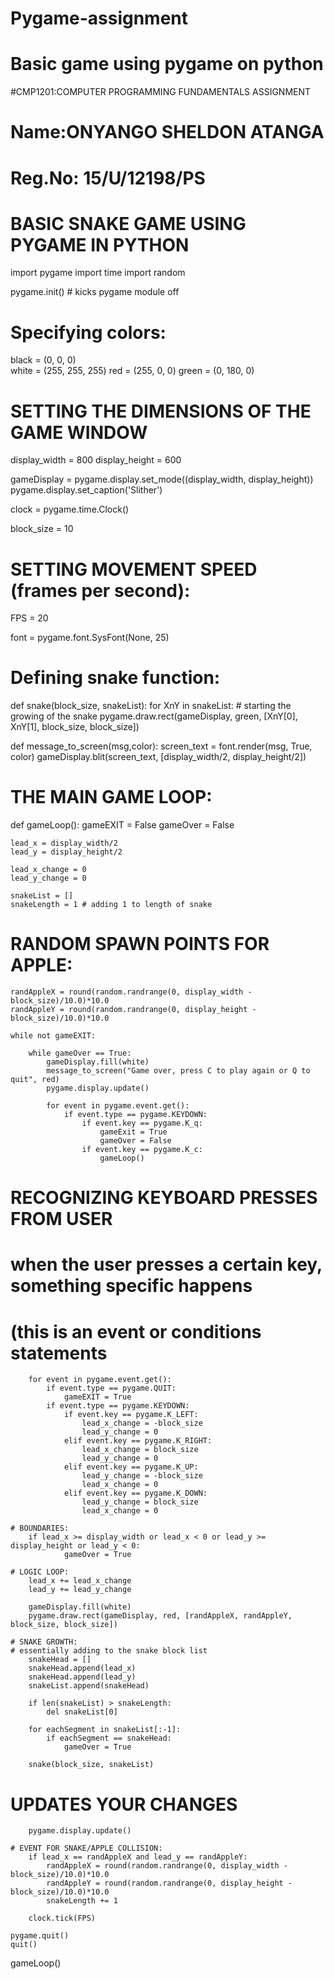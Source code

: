 # Pygame-assignment
# Basic game using pygame on python
#CMP1201:COMPUTER PROGRAMMING FUNDAMENTALS ASSIGNMENT
# Name:ONYANGO SHELDON ATANGA
# Reg.No: 15/U/12198/PS

# BASIC SNAKE GAME USING PYGAME IN PYTHON
import pygame
import time
import random

pygame.init() # kicks pygame module off

# Specifying colors:
black = (0, 0, 0)          
white = (255, 255, 255)
red = (255, 0, 0)
green = (0, 180, 0)

# SETTING THE DIMENSIONS OF THE GAME WINDOW
display_width = 800
display_height = 600

gameDisplay = pygame.display.set_mode((display_width, display_height))
pygame.display.set_caption('Slither')

clock = pygame.time.Clock()

block_size = 10

# SETTING MOVEMENT SPEED (frames per second):
FPS = 20

font = pygame.font.SysFont(None, 25) 

# Defining snake function:
def snake(block_size, snakeList):
    for XnY in snakeList: # starting the growing of the snake
        pygame.draw.rect(gameDisplay, green, [XnY[0], XnY[1], block_size, block_size])
    
def message_to_screen(msg,color):
    screen_text = font.render(msg, True, color)
    gameDisplay.blit(screen_text, [display_width/2, display_height/2])

# THE MAIN GAME LOOP:
def gameLoop():
    gameEXIT = False
    gameOver = False

    lead_x = display_width/2
    lead_y = display_height/2

    lead_x_change = 0
    lead_y_change = 0

    snakeList = []
    snakeLength = 1 # adding 1 to length of snake

# RANDOM SPAWN POINTS FOR APPLE:
    randAppleX = round(random.randrange(0, display_width - block_size)/10.0)*10.0
    randAppleY = round(random.randrange(0, display_height - block_size)/10.0)*10.0
    
    while not gameEXIT:

        while gameOver == True:
            gameDisplay.fill(white)
            message_to_screen("Game over, press C to play again or Q to quit", red)
            pygame.display.update()

            for event in pygame.event.get():
                if event.type == pygame.KEYDOWN:
                    if event.key == pygame.K_q:
                        gameExit = True
                        gameOver = False
                    if event.key == pygame.K_c:
                        gameLoop()
                        
# RECOGNIZING KEYBOARD PRESSES FROM USER
# when the user presses a certain key, something specific happens
# (this is an event or conditions statements
        for event in pygame.event.get():
            if event.type == pygame.QUIT:
                gameEXIT = True
            if event.type == pygame.KEYDOWN:
                if event.key == pygame.K_LEFT: 
                    lead_x_change = -block_size
                    lead_y_change = 0
                elif event.key == pygame.K_RIGHT:
                    lead_x_change = block_size
                    lead_y_change = 0
                elif event.key == pygame.K_UP: 
                    lead_y_change = -block_size
                    lead_x_change = 0
                elif event.key == pygame.K_DOWN:
                    lead_y_change = block_size
                    lead_x_change = 0

    # BOUNDARIES:
        if lead_x >= display_width or lead_x < 0 or lead_y >= display_height or lead_y < 0:
                gameOver = True

    # LOGIC LOOP:
        lead_x += lead_x_change
        lead_y += lead_y_change
        
        gameDisplay.fill(white)
        pygame.draw.rect(gameDisplay, red, [randAppleX, randAppleY, block_size, block_size])

    # SNAKE GROWTH:
    # essentially adding to the snake block list
        snakeHead = []
        snakeHead.append(lead_x)
        snakeHead.append(lead_y)
        snakeList.append(snakeHead)

        if len(snakeList) > snakeLength:
            del snakeList[0]

        for eachSegment in snakeList[:-1]:
            if eachSegment == snakeHead:
                gameOver = True
 
        snake(block_size, snakeList)
# UPDATES YOUR CHANGES
        pygame.display.update()
        
    # EVENT FOR SNAKE/APPLE COLLISION:
        if lead_x == randAppleX and lead_y == randAppleY:
            randAppleX = round(random.randrange(0, display_width - block_size)/10.0)*10.0
            randAppleY = round(random.randrange(0, display_height - block_size)/10.0)*10.0
            snakeLength += 1

        clock.tick(FPS)

    pygame.quit()
    quit()
    
gameLoop()

